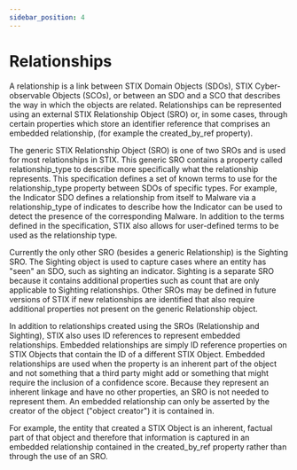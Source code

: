 ```yaml
---
sidebar_position: 4
---
```


# Relationships

A relationship is a link between STIX Domain Objects (SDOs), STIX Cyber-observable Objects (SCOs), or between an SDO and
a SCO that describes the way in which the objects are related. Relationships can be represented using an external STIX
Relationship Object (SRO) or, in some cases, through certain properties which store an identifier reference that
comprises an embedded relationship, (for example the created_by_ref property).

The generic STIX Relationship Object (SRO) is one of two SROs and is used for most relationships in STIX. This generic
SRO contains a property called relationship_type to describe more specifically what the relationship represents. This
specification defines a set of known terms to use for the relationship_type property between SDOs of specific types. For
example, the Indicator SDO defines a relationship from itself to Malware via a relationship_type of indicates to
describe how the Indicator can be used to detect the presence of the corresponding Malware. In addition to the terms
defined in the specification, STIX also allows for user-defined terms to be used as the relationship type.

Currently the only other SRO (besides a generic Relationship) is the Sighting SRO. The Sighting object is used to
capture cases where an entity has "seen" an SDO, such as sighting an indicator. Sighting is a separate SRO because it
contains additional properties such as count that are only applicable to Sighting relationships. Other SROs may be
defined in future versions of STIX if new relationships are identified that also require additional properties not
present on the generic Relationship object.

In addition to relationships created using the SROs (Relationship and Sighting), STIX also uses ID references to
represent embedded relationships. Embedded relationships are simply ID reference properties on STIX Objects that contain
the ID of a different STIX Object. Embedded relationships are used when the property is an inherent part of the object
and not something that a third party might add or something that might require the inclusion of a confidence score.
Because they represent an inherent linkage and have no other properties, an SRO is not needed to represent them. An
embedded relationship can only be asserted by the creator of the object ("object creator") it is contained in.

For example, the entity that created a STIX Object is an inherent, factual part of that object and therefore that
information is captured in an embedded relationship contained in the created_by_ref property rather than through the use
of an SRO.
